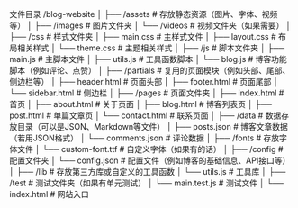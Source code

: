 文件目录
/blog-website
│
├── /assets               # 存放静态资源（图片、字体、视频等）
│   ├── /images           # 图片文件夹
│   └── /videos           # 视频文件夹（如果需要）
│
├── /css                  # 样式文件夹
│   ├── main.css          # 主样式文件
│   ├── layout.css        # 布局相关样式
│   └── theme.css         # 主题相关样式
│
├── /js                   # 脚本文件夹
│   ├── main.js           # 主脚本文件
│   ├── utils.js          # 工具函数脚本
│   └── blog.js           # 博客功能脚本（例如评论、点赞）
│
├── /partials             # 复用的页面模块（例如头部、尾部、侧边栏等）
│   ├── header.html       # 页面头部
│   ├── footer.html       # 页面尾部
│   └── sidebar.html      # 侧边栏
│
├── /pages                # 页面文件夹
│   ├── index.html        # 首页
│   ├── about.html        # 关于页面
│   ├── blog.html         # 博客列表页
│   ├── post.html         # 单篇文章页
│   └── contact.html      # 联系页面
│
├── /data                 # 数据存放目录（可以是JSON、Markdown等文件）
│   ├── posts.json        # 博客文章数据（若用JSON格式）
│   └── comments.json     # 评论数据
│
├── /fonts                # 存放字体文件
│   └── custom-font.ttf   # 自定义字体（如果有的话）
│
├── /config               # 配置文件夹
│   └── config.json       # 配置文件（例如博客的基础信息、API接口等）
│
├── /lib                  # 存放第三方库或自定义的工具函数
│   └── utils.js          # 工具库
│
├── /test                 # 测试文件夹（如果有单元测试）
│   └── main.test.js      # 测试文件
│
└── index.html            # 网站入口
